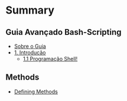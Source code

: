 # Summary

## Guia Avançado Bash-Scripting

* [Sobre o Guia](README.md)
* [1. Introducão](/introducao.md#1-introducao)
  * [1.1 Programação Shell!](/introducao.md#11-programação-shell)

## Methods

* [Defining Methods](methods.md)

